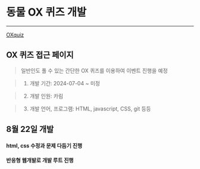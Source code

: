 # 동물 OX 퀴즈 개발

---

[OXquiz](https://ekzkfla.github.io/animal_oxquiz/)

## OX 퀴즈 접근 페이지

> 일반인도 풀 수 있는 간단한 OX 퀴즈를 이용하여 이벤트 진행을 예정

> 1. 개발 기간: 2024-07-04 ~ 미정

> 2. 개발 인원: 카림

> 3. 개발 언어, 프로그램: HTML, javascript, CSS, git 등등

## 8월 22일 개발

#### html, css 수정과 문제 다듬기 진행

#### 반응형 웹개발로 개발 루트 진행
